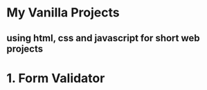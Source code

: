 # My Vanilla Projects
## using html, css and javascript for short web projects

# 1.  Form Validator
# 